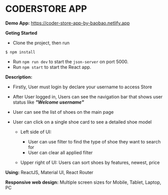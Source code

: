 # CODERSTORE APP

**Demo App:** https://coder-store-app-by-baobao.netlify.app

**Geting Started**
- Clone the project, then run
```
$ npm install
```
- Run ````npm run dev```` to start the ````json-server```` on port 5000.
- Run ````npm start```` to start the React app.

**Description:**
- Firstly, User must login by declare your username to access Store

- After User logged in, Users can see the navigation bar that shows user status like ***"Welcome username"***
- User can see the list of shoes on the main page
- User can click on a single shoe card to see a detailed shoe model

  - Left side of UI:
    - User can use filter to find the type of shoe they want to search for
    - User can clear all applied filter

  - Upper right of UI: Users can sort shoes by features, newest, price

**Using:** ReactJS, Material UI, React Router

**Responsive web design:** Multiple screen sizes for Mobile, Tablet, Laptop, PC
